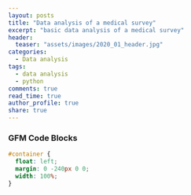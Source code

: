 ```yaml
---
layout: posts
title: "Data analysis of a medical survey"
excerpt: "basic data analysis of a medical survey"
header:
  teaser: "assets/images/2020_01_header.jpg"
categories:
  - Data analysis
tags:
  - data analysis
  - python
comments: true
read_time: true
author_profile: true
share: true
---
```


### GFM Code Blocks
```css
#container {
  float: left;
  margin: 0 -240px 0 0;
  width: 100%;
}
```
